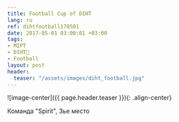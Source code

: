 ```yaml
---
title: Football Cup of DIHT
lang: ru
ref: dihtfootball170501
date: 2017-05-01 03:00:01 +03:00
tags:
- MIPT
- DIHT🧡
- Football
layout: post
header:
  teaser: "/assets/images/diht_football.jpg"
---
```


![image-center]({{ page.header.teaser }}){: .align-center}

Команда "Spirit", 3ье место
